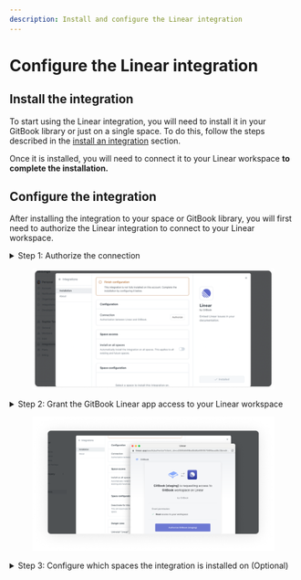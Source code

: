 ```yaml
---
description: Install and configure the Linear integration
---
```


# Configure the Linear integration

## Install the integration

To start using the Linear integration, you will need to install it in your GitBook library or just on a single space. To do this, follow the steps described in the [install an integration](../install-an-integration.md) section.

Once it is installed, you will need to connect it to your Linear workspace **to complete the installation.**

## Configure the integration

After installing the integration to your space or GitBook library, you will first need to authorize the Linear integration to connect to your Linear workspace.

<details>

<summary>Step 1: Authorize the connection</summary>

In the **configuration** section of the integration's configuration screen, click the **authorize** button.

</details>

<figure><img src="../../../.gitbook/assets/Linear configuration.png" alt=""><figcaption></figcaption></figure>

<details>

<summary>Step 2: Grant the GitBook Linear app access to your Linear workspace</summary>

This will open up a pop-up window requesting permission for the GitBook app to access your Linear workspace.

Make sure that you're logged into the correct Linear workspace.

Then, click the **allow access** button to grant permission and complete the authorization flow.

This will bring you back to the integration's configuration screen if the authorization was successful.

</details>

<figure><img src="../../../.gitbook/assets/Authorize-Linear.png" alt=""><figcaption></figcaption></figure>

<details>

<summary>Step 3: Configure which spaces the integration is installed on (Optional)</summary>

Next you can choose to install the integration on all spaces in your organization (under **space access**), or choose to install it on select spaces by choosing them individually (under **space configuration**).

</details>

